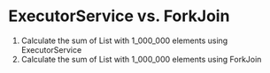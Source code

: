 # ExecutorService vs. ForkJoin

1. Calculate the sum of List with 1_000_000 elements using ExecutorService
2. Calculate the sum of List with 1_000_000 elements using ForkJoin
